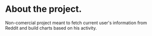 # About the project.

Non-comercial project meant to fetch current user's information from Reddit and build charts based on his activity.
